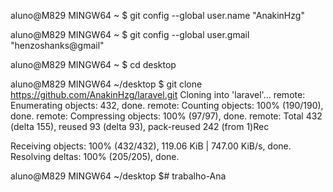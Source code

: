 
aluno@M829 MINGW64 ~
$ git config --global user.name "AnakinHzg"

aluno@M829 MINGW64 ~
$ git config --global user.gmail "henzoshanks@gmail"

aluno@M829 MINGW64 ~
$ cd desktop

aluno@M829 MINGW64 ~/desktop
$ git clone https://github.com/AnakinHzg/laravel.git
Cloning into 'laravel'...
remote: Enumerating objects: 432, done.
remote: Counting objects: 100% (190/190), done.
remote: Compressing objects: 100% (97/97), done.
remote: Total 432 (delta 155), reused 93 (delta 93), pack-reused 242 (from 1)Rec

Receiving objects: 100% (432/432), 119.06 KiB | 747.00 KiB/s, done.
Resolving deltas: 100% (205/205), done.

aluno@M829 MINGW64 ~/desktop
$# trabalho-Ana
